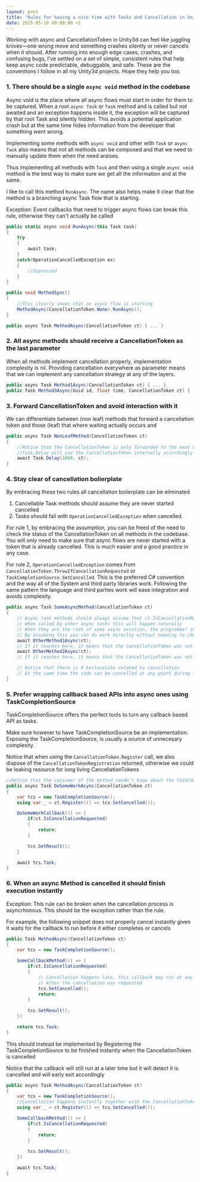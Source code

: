 ```yaml
---
layout: post
title: "Rules for having a nice time with Tasks and Cancellation in Unity3d"
date: 2025-05-10 00:00:00 +1
---
```


Working with async and CancellationToken in Unity3d can feel like juggling knives—one wrong move and something crashes silently or never cancels when it should. After running into enough edge cases, crashes, and confusing bugs, I’ve settled on a set of simple, consistent rules that help keep async code predictable, debuggable, and safe. These are the conventions I follow in all my Unity3d projects. Hope they help you too.


### 1. There should be a single `async void` method in the codebase

Async void is the place where all async flows must start in order for them to be captured. When a root `async Task` or `Task` method and is called but not awaited and an exception happens inside it, the exception will be captured by that root Task and silently hidden. This avoids a potential application crash but at the same time hides information from the developer that something went wrong.

Implementing some methods with `async void` and other with `Task` or `async Task` also means that not all methods can be composed and that we need to manually update them when the need araises.

Thus implementing all methods with `Task` and then using a single `async void` method is the best way to make sure we get all the information and at the same.

I like to call this method `RunAsync`. The name also helps make it clear that the method is a branching async Task flow that is starting.

Exception: Event callbacks that need to trigger async flows can break this rule, otherwise they can't actually be called

```csharp
public static async void RunAsync(this Task task)
{
    try
    {
        await task;
    }
    catch(OperationCancelledException ex)
    {
        //Supressed
    }
}

public void MethodSync()
{
    //This clearly shows that an async flow is starting
    MethodAsync(CancellationToken.None).RunAsync();
}

public async Task MethodAsync(CancellationToken ct) { ... }
```


### 2. All async methods should receive a CancellationToken as the last parameter
When all methods implement cancellation properly, implementation complexity is nil. Providing cancellation everywhere as parameter means that we can implement any cancellation strategy at any of the layers.

```csharp
public async Task Method1Async(CancellationToken ct) { ... }
public Task Method3Async(Guid id, float time, CancellationToken ct) { ... }
```


### 3. Forward CancellationToken and avoid interaction with it

We can differentiate between (non leaf) methods that forward a cancellation token and those (leaf) that where waiting actually occurs and

```csharp
public async Task NonLeafMethod(CancellationToken ct)
{
    //Notice that the CancellationToken is only forwarded to the next method
    //Task.Delay will use the CancellationToken internally accordingly
    await Task.Delay(1000, ct); 
}
```


### 4. Stay clear of cancellation bolierplate

By embracing these two rules all cancellation boilerplate can be eliminated 
1. Cancellable Task methods should assume they are never started cancelled
2. Tasks should fail with `OperationCancelledException` when cancelled. 

For rule 1, by embracing the assumption, you can be freed of the need to check the status of the CancellationToken on all methods in the codebase. You will only need to make sure that async flows are never started with a token that is already cancelled. This is much easier and a good practice in any case.

For rule 2, `OperationCancelledException` comes from `CancellationToken.ThrowIfCancellationRequested` or `TaskCompletionSource.SetCancelled`. This is the preferred C# convention and the way all of the System and third party libraries work. Following the same pattern the language and third parties work will ease integration and avoids complexity.

```csharp
public async Task SomeAsyncMethod(CancellationToken ct)
{
    // Async task methods should always assume that ct.IsCancellationRequested == false
    // When called by other async tasks this will happen naturally
    // When they are the root of some async excution, the programmer should take caution to make sure the rule is followed
    // By assuming this you can do work direclty without needing to check it
    await OtherMethod1Async(ct);
    // If it reaches here, it means that the CancellationToken was not cancelled while awaiting the method above
    await OtherMethod2Async(ct);
    // If it reaches here, it means that the CancellationToken was not cancelled while awaiting the method above

    // Notice that there is 0 boilerplate related to cancellation 
    // At the same time the code can be cancelled at any point during its execution
}
```


### 5. Prefer wrapping callback based APIs into async ones using TaskCompletionSource

TaskCompletionSource offers the perfect tools to turn any callback based API as tasks. 

Make sure however to have TaskCompletionSource be an implementation. Exposing the TaskCompletionSource, is usually a source of unnecesary complexity.

Notice that when using the `CancellationToken.Register` call, we also dispose of the `CancellationTokenRegistration` returned, otherwise we could be leaking resource for long living CancellationTokens

```csharp
//Notice that the consumer of the method needn't know about the TaskCompletionSource within
public async Task DoSomeWorkAsync(CancellationToken ct)
{
    var tcs = new TaskCompletionSource();
    using var _ = ct.Register(() => tcs.SetCancelled());

    DoSomeWorkCallback(() => {
        if(ct.IsCancellationRequested)
        {
            return;
        }

        tcs.SetResult();
    }

    await tcs.Task; 
}
```


### 6. When an async Method is cancelled it should finish execution instantly

Exception: This rule can be broken when the cancellation process is asyncrhonous. This should be the exception rather than the rule.

For example, the following snippet does not properly cancel instantly given it waits for the callback to run before it either completes or cancels

```csharp
public Task MethodAsync(CancellationToken ct)
{
    var tcs = new TaskCompletionSource();

    SomeCallbackMethod(() => {
        if(ct.IsCancellationRequested)
        {
            // Cancellation happens late, this callback may run at any point in the future
            // After the cancellation was requested
            tcs.SetCancelled();
            return;
        }
        
        tcs.SetResult();
    })

    return tcs.Task;
}
```

This should instead be implemented by Registering the TaskCompletionSource to be finished instantly when the CancellationToken is cancelled

Notice that the callback will still run at a later time but it will detect it is cancelled and will early exit accordingly

```csharp
public async Task MethodAsync(CancellationToken ct)
{
    var tcs = new TaskCompletionSource();
    //Cancellation happens instantly together with the CancellationToken
    using var _ = ct.Register(() => tcs.SetCancelled());

    SomeCallbackMethod(() => {
        if(ct.IsCancellationRequested)
        {
            return;
        }
        
        tcs.SetResult();
    })

    await tcs.Task;
}
```